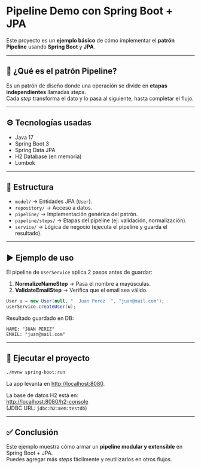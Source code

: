 # Pipeline Demo con Spring Boot + JPA

Este proyecto es un **ejemplo básico** de cómo implementar el **patrón Pipeline** usando **Spring Boot** y **JPA**.

---

## 📌 ¿Qué es el patrón Pipeline?

Es un patrón de diseño donde una operación se divide en **etapas independientes** llamadas *steps*.  
Cada *step* transforma el dato y lo pasa al siguiente, hasta completar el flujo.

---

## ⚙️ Tecnologías usadas

- Java 17
- Spring Boot 3
- Spring Data JPA
- H2 Database (en memoria)
- Lombok

---

## 📂 Estructura

- `model/` → Entidades JPA (`User`).
- `repository/` → Acceso a datos.
- `pipeline/` → Implementación genérica del patrón.
- `pipeline/steps/` → Etapas del pipeline (ej: validación, normalización).
- `service/` → Lógica de negocio (ejecuta el pipeline y guarda el resultado).

---

## ▶️ Ejemplo de uso

El pipeline de `UserService` aplica 2 pasos antes de guardar:

1. **NormalizeNameStep** → Pasa el nombre a mayúsculas.  
2. **ValidateEmailStep** → Verifica que el email sea válido.  

```java
User u = new User(null, "  Juan Perez  ", "juan@mail.com");
userService.createUser(u);
```

Resultado guardado en DB:
```text
NAME: "JUAN PEREZ"
EMAIL: "juan@mail.com"
```

---

## 🚀 Ejecutar el proyecto

```bash
./mvnw spring-boot:run
```

La app levanta en [http://localhost:8080](http://localhost:8080).

La base de datos H2 está en:  
[http://localhost:8080/h2-console](http://localhost:8080/h2-console)  
(JDBC URL: `jdbc:h2:mem:testdb`)

---

## ✅ Conclusión

Este ejemplo muestra cómo armar un **pipeline modular y extensible** en Spring Boot + JPA.  
Puedes agregar más *steps* fácilmente y reutilizarlos en otros flujos.
